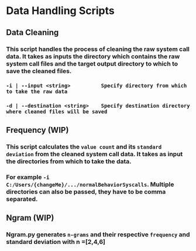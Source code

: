 # Data Handling Scripts

## Data Cleaning
### This script handles the process of cleaning the raw system call data. It takes as inputs the directory which contains the raw system call files and the target output directory to which to save the cleaned files.
### `-i | --input <string>          Specify directory from which to take the raw data`
### `-d | --destination <string>    Specify destination directory where cleaned files will be saved`
## Frequency (WIP)
### This script calculates the `value count` and its `standard deviation` from the cleaned system call data. It takes as input the directories from which to take the data.
### For example `-i C:/Users/{changeMe}/.../normalBehaviorSyscalls`. Multiple directories can also be passed, they have to be comma separated.
## Ngram (WIP)
### Ngram.py generates `n-grams` and their respective `frequency` and standard deviation with n =[2,4,6]